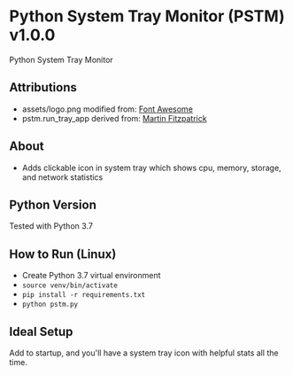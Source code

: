 # Python System Tray Monitor (PSTM) v1.0.0
Python System Tray Monitor


## Attributions
- assets/logo.png modified from: [Font Awesome](https://fontawesome.com/download)
- pstm.run_tray_app derived from: [Martin Fitzpatrick](https://www.learnpyqt.com/courses/adanced-ui-features/system-tray-mac-menu-bar-applications-pyqt/)


## About
- Adds clickable icon in system tray which shows cpu, memory, storage, and network statistics


## Python Version
Tested with Python 3.7


## How to Run (Linux)
- Create Python 3.7 virtual environment
- ```source venv/bin/activate```
- ```pip install -r requirements.txt```
- ```python pstm.py```


## Ideal Setup
Add to startup, and you'll have a system tray icon with helpful stats all the time.
